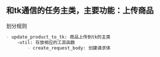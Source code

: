 ## 和tk通信的任务主类，主要功能：上传商品
    
划分规则

```markdown
- update_product_to_tk: 商品上传到tk的主类
    -util: 存放相应的工具函数
        - create_request_body: 创建请求体
```